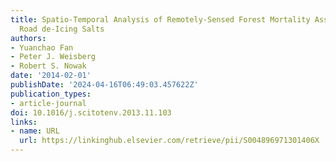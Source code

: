 ```yaml
---
title: Spatio-Temporal Analysis of Remotely-Sensed Forest Mortality Associated with
  Road de-Icing Salts
authors:
- Yuanchao Fan
- Peter J. Weisberg
- Robert S. Nowak
date: '2014-02-01'
publishDate: '2024-04-16T06:49:03.457622Z'
publication_types:
- article-journal
doi: 10.1016/j.scitotenv.2013.11.103
links:
- name: URL
  url: https://linkinghub.elsevier.com/retrieve/pii/S004896971301406X
---
```

